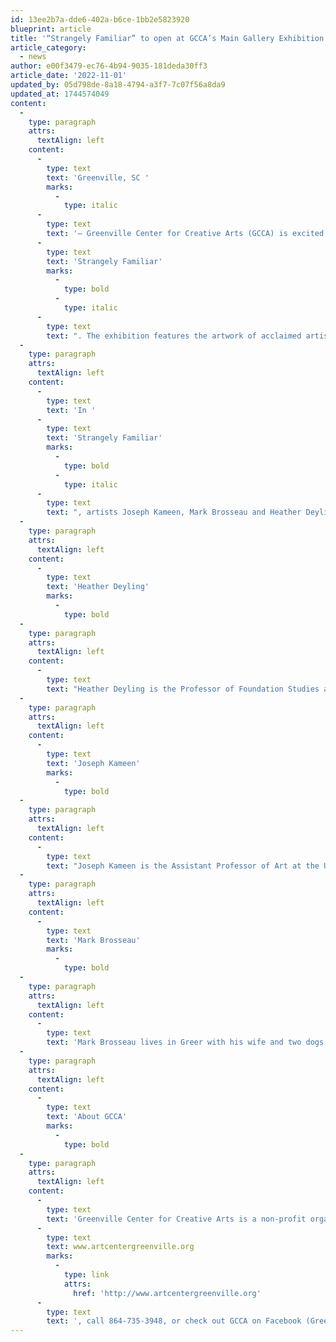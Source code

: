 ```yaml
---
id: 13ee2b7a-dde6-402a-b6ce-1bb2e5823920
blueprint: article
title: '“Strangely Familiar” to open at GCCA’s Main Gallery Exhibition begins First Friday, December 2nd, 2022'
article_category:
  - news
author: e00f3479-ec76-4b94-9035-181deda30ff3
article_date: '2022-11-01'
updated_by: 05d798de-8a18-4794-a3f7-7c07f56a8da9
updated_at: 1744574049
content:
  -
    type: paragraph
    attrs:
      textAlign: left
    content:
      -
        type: text
        text: 'Greenville, SC '
        marks:
          -
            type: italic
      -
        type: text
        text: '– Greenville Center for Creative Arts (GCCA) is excited to announce the opening of their Main Gallery exhibition, '
      -
        type: text
        text: 'Strangely Familiar'
        marks:
          -
            type: bold
          -
            type: italic
      -
        type: text
        text: ". The exhibition features the artwork of acclaimed artists Heather Deyling, Joseph Kameen, and Mark Brosseau. The exhibition continues on display until Wednesday, January 25th, 2023. GCCA’s galleries are open Tuesdays-Fridays from 9 AM - 5 PM & Saturdays from 11 AM - 3 PM. GCCA will be closed to the public from December 23rd, 2022 - January 2nd, 2023 for the holidays.\_"
  -
    type: paragraph
    attrs:
      textAlign: left
    content:
      -
        type: text
        text: 'In '
      -
        type: text
        text: 'Strangely Familiar'
        marks:
          -
            type: bold
          -
            type: italic
      -
        type: text
        text: ", artists Joseph Kameen, Mark Brosseau and Heather Deyling confront relationships to the world around them. Familiar yet sometimes indiscernible objects and scenery call into question the connection we have with the world around us. Mark Brosseau and Joseph Kameen’s paintings find figures and objects coming to terms with their surroundings; while, Heather Deyling’s fiber and mixed media installation of amalgamated flora and fauna defy identification and question the ways in which they emerged.\_"
  -
    type: paragraph
    attrs:
      textAlign: left
    content:
      -
        type: text
        text: 'Heather Deyling'
        marks:
          -
            type: bold
  -
    type: paragraph
    attrs:
      textAlign: left
    content:
      -
        type: text
        text: "Heather Deyling is the Professor of Foundation Studies at SCAD Atlanta. Deyling earned an MFA in painting from Tyler School of Art, Temple University and a BFA from Kent State University. Recent exhibitions include a solo show at the Peninsula Museum of Art in Burlingame, CA and group exhibitions at the San Jose Museum of Quilts and Textiles, San Jose, CA, the Hudgens Center for Art and Learning, Duluth, GA and the Wiregrass Museum of Art, Dothan, AL.\_"
  -
    type: paragraph
    attrs:
      textAlign: left
    content:
      -
        type: text
        text: 'Joseph Kameen'
        marks:
          -
            type: bold
  -
    type: paragraph
    attrs:
      textAlign: left
    content:
      -
        type: text
        text: "Joseph Kameen is the Assistant Professor of Art at the University of South Carolina Aiken teaching painting and drawing. Kameen received his BFA in painting and sculpture from Boston University, and an MFA in painting from Indiana University Bloomington. Kameen has exhibited his artwork nationally and internationally at venues such as The Painting Center, Site: Brooklyn, and Torstraße 111.\_"
  -
    type: paragraph
    attrs:
      textAlign: left
    content:
      -
        type: text
        text: 'Mark Brosseau'
        marks:
          -
            type: bold
  -
    type: paragraph
    attrs:
      textAlign: left
    content:
      -
        type: text
        text: 'Mark Brosseau lives in Greer with his wife and two dogs. He received his BA from Dartmouth College and his MFA from the University of Pennsylvania. He has had fourteen solo exhibitions, has been in a number of group shows, has had his work reviewed by ArtForum, the Philadelphia Inquirer, and has been featured in Town magazine. He is the recipient of a Fulbright Fellowship to Iceland (2001) and a Pollock-Krasner Foundation Fellowship (2019). He is the Art Teacher at Lakeview Middle School in Greenville.'
  -
    type: paragraph
    attrs:
      textAlign: left
    content:
      -
        type: text
        text: 'About GCCA'
        marks:
          -
            type: bold
  -
    type: paragraph
    attrs:
      textAlign: left
    content:
      -
        type: text
        text: 'Greenville Center for Creative Arts is a non-profit organization that aims to enrich the cultural fabric of the community through visual arts promotion, education, and inspiration. For more information, visit '
      -
        type: text
        text: www.artcentergreenville.org
        marks:
          -
            type: link
            attrs:
              href: 'http://www.artcentergreenville.org'
      -
        type: text
        text: ', call 864-735-3948, or check out GCCA on Facebook (Greenville Center for Creative Arts) & Instagram (@artcentergvl).'
---
```

